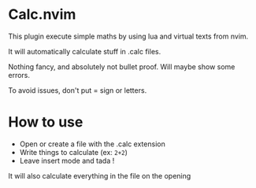# Calc.nvim

This plugin execute simple maths by using lua and virtual texts from nvim.

It will automatically calculate stuff in .calc files.

Nothing fancy, and absolutely not bullet proof. Will maybe show some errors.

To avoid issues, don't put = sign or letters.

# How to use

* Open or create a file with the .calc extension
* Write things to calculate (ex: ```2+2```)
* Leave insert mode and tada !

It will also calculate everything in the file on the opening
